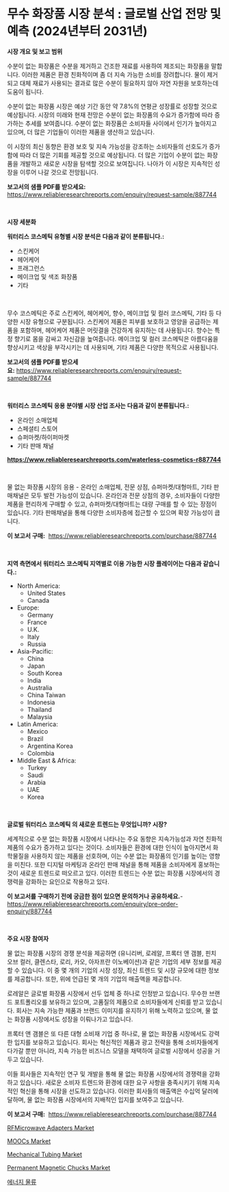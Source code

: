 <p><h1>무수 화장품 시장 분석 : 글로벌 산업 전망 및 예측 (2024년부터 2031년)</h1></p><p><strong>시장 개요 및 보고 범위</strong></p>
<p><p>수분이 없는 화장품은 수분을 제거하고 건조한 재료를 사용하여 제조되는 화장품을 말합니다. 이러한 제품은 환경 친화적이며 좀 더 지속 가능한 소비를 장려합니다. 물이 제거되고 대체 재료가 사용되는 결과로 많은 수분이 필요하지 않아 자연 자원을 보호하는데 도움이 됩니다.</p><p>수분이 없는 화장품 시장은 예상 기간 동안 약 7.8%의 연평균 성장률로 성장할 것으로 예상됩니다. 시장의 미래와 현재 전망은 수분이 없는 화장품의 수요가 증가함에 따라 증가하는 추세를 보여줍니다. 수분이 없는 화장품은 소비자들 사이에서 인기가 높아지고 있으며, 더 많은 기업들이 이러한 제품을 생산하고 있습니다.</p><p>이 시장의 최신 동향은 환경 보호 및 지속 가능성을 강조하는 소비자들의 선호도가 증가함에 따라 더 많은 기회를 제공할 것으로 예상됩니다. 더 많은 기업이 수분이 없는 화장품을 개발하고 새로운 시장을 탐색할 것으로 보여집니다. 나아가 이 시장은 지속적인 성장을 이루어 나갈 것으로 전망됩니다.</p></p>
<p><strong>보고서의 샘플 PDF를 받으세요:</strong> <a href="https://www.reliableresearchreports.com/enquiry/request-sample/887744">https://www.reliableresearchreports.com/enquiry/request-sample/887744</a></p>
<p>&nbsp;</p>
<p><strong>시장 세분화</strong></p>
<p><strong>워터리스 코스메틱 유형별 시장 분석은 다음과 같이 분류됩니다.:</strong></p>
<p><ul><li>스킨케어</li><li>헤어케어</li><li>프래그런스</li><li>메이크업 및 색조 화장품</li><li>기타</li></ul></p>
<p>&nbsp;</p>
<p><p>무수 코스메틱은 주로 스킨케어, 헤어케어, 향수, 메이크업 및 컬러 코스메틱, 기타 등 다양한 시장 유형으로 구분됩니다. 스킨케어 제품은 피부를 보호하고 영양을 공급하는 제품을 포함하며, 헤어케어 제품은 머릿결을 건강하게 유지하는 데 사용됩니다. 향수는 특정 향기로 몸을 감싸고 자신감을 높여줍니다. 메이크업 및 컬러 코스메틱은 아름다움을 향상시키고 색상을 부각시키는 데 사용되며, 기타 제품은 다양한 목적으로 사용됩니다.</p></p>
<p><strong>보고서의 샘플 PDF를 받으세요:</strong>&nbsp;<a href="https://www.reliableresearchreports.com/enquiry/request-sample/887744">https://www.reliableresearchreports.com/enquiry/request-sample/887744</a></p>
<p>&nbsp;</p>
<p><strong> 워터리스 코스메틱 응용 분야별 시장 산업 조사는 다음과 같이 분류됩니다.:</strong></p>
<p><ul><li>온라인 소매업체</li><li>스페셜티 스토어</li><li>슈퍼마켓/하이퍼마켓</li><li>기타 판매 채널</li></ul></p>
<p><strong><a href="https://www.reliableresearchreports.com/waterless-cosmetics-r887744">https://www.reliableresearchreports.com/waterless-cosmetics-r887744</a></strong></p>
<p>&nbsp;</p>
<p><p>물 없는 화장품 시장의 응용 - 온라인 소매업체, 전문 상점, 슈퍼마켓/대형마트, 기타 판매채널은 모두 발전 가능성이 있습니다. 온라인과 전문 상점의 경우, 소비자들이 다양한 제품을 편리하게 구매할 수 있고, 슈퍼마켓/대형마트는 대량 구매를 할 수 있는 장점이 있습니다. 기타 판매채널을 통해 다양한 소비자층에 접근할 수 있으며 확장 가능성이 큽니다.</p></p>
<p><strong>이 보고서 구매:</strong>&nbsp; <a href="https://www.reliableresearchreports.com/purchase/887744">https://www.reliableresearchreports.com/purchase/887744</a></p>
<p>&nbsp;</p>
<p><strong>지역 측면에서 워터리스 코스메틱 지역별로 이용 가능한 시장 플레이어는 다음과 같습니다.:</strong></p>
<p><ul>
    <li>
        North America:
        <ul>
            <li>United States</li>
            <li>Canada</li>
        </ul>
    </li>
    <li>
        Europe:
        <ul>
            <li>Germany</li>
            <li>France</li>
            <li>U.K.</li>
            <li>Italy</li>
            <li>Russia</li>
        </ul>
    </li>
    <li>
        Asia-Pacific:
        <ul>
            <li>China</li>
            <li>Japan</li>
            <li>South Korea</li>
            <li>India</li>
            <li>Australia</li>
            <li>China Taiwan</li>
            <li>Indonesia</li>
            <li>Thailand</li>
            <li>Malaysia</li>
        </ul>
    </li>
    <li>
        Latin America:
        <ul>
            <li>Mexico</li>
            <li>Brazil</li>
            <li>Argentina Korea</li>
            <li>Colombia</li>
        </ul>
    </li>
    <li>
        Middle East & Africa:
        <ul>
            <li>Turkey</li>
            <li>Saudi</li>
            <li>Arabia</li>
            <li>UAE</li>
            <li>Korea</li>
        </ul>
    </li>
    </ul></p>
<p>&nbsp;</p>
<p><strong>글로벌 워터리스 코스메틱 의 새로운 트렌드는 무엇입니까? 시장?</strong></p>
<p><p>세계적으로 수분 없는 화장품 시장에서 나타나는 주요 동향은 지속가능성과 자연 친화적 제품의 수요가 증가하고 있다는 것이다. 소비자들은 환경에 대한 인식이 높아지면서 화학물질을 사용하지 않는 제품을 선호하며, 이는 수분 없는 화장품의 인기를 높이는 영향을 미친다. 또한 디지털 마케팅과 온라인 판매 채널을 통해 제품을 소비자에게 홍보하는 것이 새로운 트렌드로 떠오르고 있다. 이러한 트렌드는 수분 없는 화장품 시장에서의 경쟁력을 강화하는 요인으로 작용하고 있다.</p></p>
<p><strong>이 보고서를 구매하기 전에 궁금한 점이 있으면 문의하거나 공유하세요.</strong>- <a href="https://www.reliableresearchreports.com/enquiry/pre-order-enquiry/887744">https://www.reliableresearchreports.com/enquiry/pre-order-enquiry/887744</a></p>
<p>&nbsp;</p>
<p><strong>주요 시장 참여자</strong></p>
<p><p>물 없는 화장품 시장의 경쟁 분석을 제공하면 (유니리버, 로레알, 프록터 앤 갬블, 핀치 오브 컬러, 클렌스타, 로리, 카오, 아자프란 이노베이션)과 같은 기업의 세부 정보를 제공 할 수 있습니다. 이 중 몇 개의 기업의 시장 성장, 최신 트렌드 및 시장 규모에 대한 정보를 제공합니다. 또한, 위에 언급된 몇 개의 기업의 매출액을 제공합니다.</p><p>로레알은 글로벌 화장품 시장에서 선두 업체 중 하나로 인정받고 있습니다. 무수한 브랜드 포트폴리오를 보유하고 있으며, 고품질의 제품으로 소비자들에게 신뢰를 받고 있습니다. 회사는 지속 가능한 제품과 브랜드 이미지를 유지하기 위해 노력하고 있으며, 물 없는 화장품 시장에서도 성장을 이뤄나가고 있습니다.</p><p>프록터 앤 갬블은 또 다른 대형 소비재 기업 중 하나로, 물 없는 화장품 시장에서도 강력한 입지를 보유하고 있습니다. 회사는 혁신적인 제품과 광고 전략을 통해 소비자들에게 다가갈 뿐만 아니라, 지속 가능한 비즈니스 모델을 채택하여 글로벌 시장에서 성공을 거두고 있습니다.</p><p>이들 회사들은 지속적인 연구 및 개발을 통해 물 없는 화장품 시장에서의 경쟁력을 강화하고 있습니다. 새로운 소비자 트렌드와 환경에 대한 요구 사항을 충족시키기 위해 지속적인 혁신을 통해 시장을 선도하고 있습니다. 이러한 회사들의 매출액은 수십억 달러에 달하며, 물 없는 화장품 시장에서의 지배적인 입지를 보여주고 있습니다.</p></p>
<p><strong>이 보고서 구매:</strong>&nbsp;&nbsp;<a href="https://www.reliableresearchreports.com/purchase/887744">https://www.reliableresearchreports.com/purchase/887744</a></p>
<p><p><a href="https://iodized-pantydraco-05c.notion.site/RFMicrowave-Adapters-Market-Size-and-Market-Trends-Complete-Industry-Overview-2024-to-2031-fdbe8eb22b4e4061a437cd8443e86eab">RFMicrowave Adapters Market</a></p><p><a href="https://github.com/globismark/Market-Research-Report-List-2/blob/main/moocs-market.md">MOOCs Market</a></p><p><a href="https://issuu.com/reportprime-2/docs/mechanical-tubing-market-size-2030.pptx">Mechanical Tubing Market</a></p><p><a href="https://view.publitas.com/reportprime-1/decoding-permanent-magnetic-chucks-market-metrics-market-share-trends-and-growth-patterns/">Permanent Magnetic Chucks Market</a></p><p><a href="https://github.com/Tristiarton768456/Market-Research-Report-List-1/blob/main/946172723801.md">에너지 물류</a></p></p>